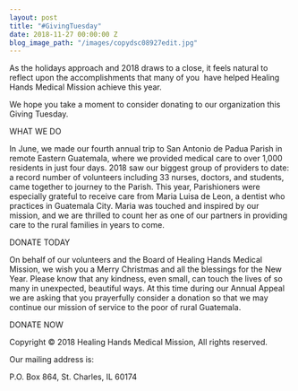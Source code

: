 ```yaml
---
layout: post
title: "#GivingTuesday"
date: 2018-11-27 00:00:00 Z
blog_image_path: "/images/copydsc08927edit.jpg"
---
```


As the holidays approach and 2018 draws to a close, it feels natural to reflect upon the accomplishments that many of you &nbsp;have helped Healing Hands Medical Mission achieve this year.

We hope you take a moment to consider donating to our organization this Giving Tuesday.

WHAT WE DO

In June, we made our fourth annual trip to San Antonio de Padua Parish in remote Eastern Guatemala, where we provided medical care to over 1,000 residents in just four days. 2018 saw our biggest group of providers to date: a record number of volunteers including 33 nurses, doctors, and students, came together to journey to the Parish. This year, Parishioners were especially grateful to receive care from Maria Luisa de Leon, a dentist who practices in Guatemala City. Maria was touched and inspired by our mission, and we are thrilled to count her as one of our partners in providing care to the rural families in years to come.

DONATE TODAY

On behalf of our volunteers and the Board of Healing Hands Medical Mission, we wish you a Merry Christmas and all the blessings for the New Year. Please know that any kindness, even small, can touch the lives of so many in unexpected, beautiful ways. At this time during our Annual Appeal we are asking that you prayerfully consider a donation so that we may continue our mission of service to the poor of rural Guatemala.

DONATE NOW

Copyright &copy; 2018 Healing Hands Medical Mission, All rights reserved.

Our mailing address is:

P.O. Box 864, St. Charles, IL 60174